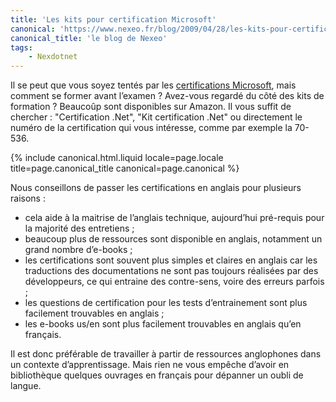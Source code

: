 ```yaml
---
title: 'Les kits pour certification Microsoft'
canonical: 'https://www.nexeo.fr/blog/2009/04/28/les-kits-pour-certification-microsoft/'
canonical_title: 'le blog de Nexeo'
tags:
    - Nexdotnet
---
```


Il se peut que vous soyez tentés par les
[certifications Microsoft](http://www.microsoft.com/france/formation/cert/default.mspx),
mais comment se former avant l’examen ? Avez-vous regardé du côté des kits de
formation ? Beaucoûp sont disponibles sur Amazon. Il vous suffit de chercher :
"Certification .Net", "Kit certification .Net" ou directement le numéro de la
certification qui vous intéresse, comme par exemple la 70-536.

<!-- more -->

{% include canonical.html.liquid
    locale=page.locale
    title=page.canonical_title
    canonical=page.canonical
%}

Nous conseillons de passer les certifications en anglais pour plusieurs
raisons :

-   cela aide à la maitrise de l’anglais technique, aujourd’hui pré-requis pour
    la majorité des entretiens ;
-   beaucoup plus de ressources sont disponible en anglais, notamment un grand
    nombre d’e-books ;
-   les certifications sont souvent plus simples et claires en anglais car les
    traductions des documentations ne sont pas toujours réalisées par des
    développeurs, ce qui entraine des contre-sens, voire des erreurs parfois ;
-   les questions de certification pour les tests d’entrainement sont plus
    facilement trouvables en anglais ;
-   les e-books us/en sont plus facilement trouvables en anglais qu’en français.

Il est donc préférable de travailler à partir de ressources anglophones dans un
contexte d’apprentissage. Mais rien ne vous empêche d’avoir en bibliothèque
quelques ouvrages en français pour dépanner un oubli de langue.
